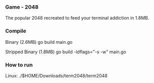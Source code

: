 ### Game - 2048

The popular 2048 recreated to feed your terminal addiction in 1.8MB.


### Compile

Binary			(2.6MB)		go build main.go

Stripped Binary 	(1.8MB)		go build -ldflags="-s -w" main.go


### How to run
Linux:	./$HOME/Downloads/term2048/term2048

